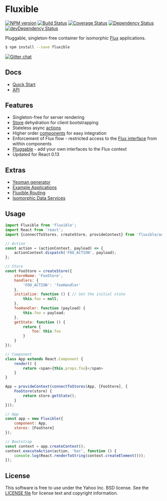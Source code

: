 # Fluxible

[![NPM version](https://badge.fury.io/js/fluxible.svg)](http://badge.fury.io/js/fluxible)
[![Build Status](https://img.shields.io/travis/yahoo/fluxible.svg)](https://travis-ci.org/yahoo/fluxible)
[![Coverage Status](https://img.shields.io/coveralls/yahoo/fluxible.svg)](https://coveralls.io/r/yahoo/fluxible?branch=master)
[![Dependency Status](https://img.shields.io/david/yahoo/fluxible.svg)](https://david-dm.org/yahoo/fluxible)
[![devDependency Status](https://img.shields.io/david/dev/yahoo/fluxible.svg)](https://david-dm.org/yahoo/fluxible#info=devDependencies)

Pluggable, singleton-free container for isomorphic [Flux](https://github.com/facebook/flux) applications.

```bash
$ npm install --save fluxible
```

[![Gitter chat](https://badges.gitter.im/gitterHQ/gitter.png)](https://gitter.im/yahoo/fluxible)

## Docs

 * [Quick Start](https://github.com/yahoo/fluxible/blob/master/docs/quick-start.md)
 * [API](https://github.com/yahoo/fluxible/blob/master/docs/api/README.md)

## Features

 * Singleton-free for server rendering
 * [Store](https://github.com/yahoo/fluxible/blob/master/docs/api/Stores.md) dehydration for client bootstrapping
 * Stateless async [actions](https://github.com/yahoo/fluxible/blob/master/docs/api/Actions.md)
 * Higher order [components](https://github.com/yahoo/fluxible/blob/master/docs/api/Components.md) for easy integration
 * Enforcement of Flux flow - restricted access to the [Flux interface](https://github.com/yahoo/fluxible/blob/master/docs/api/FluxibleContext.md) from within components
 * [Pluggable](https://github.com/yahoo/fluxible/blob/master/docs/api/Plugins.md) - add your own interfaces to the Flux context
 * Updated for React 0.13

## Extras

 * [Yeoman generator](https://github.com/yahoo/generator-fluxible)
 * [Example Applications](https://github.com/yahoo/flux-examples)
 * [Fluxible Routing](https://github.com/yahoo/fluxible-plugin-routr)
 * [Isomorphic Data Services](https://github.com/yahoo/fluxible-plugin-fetchr)

## Usage

```js
import Fluxible from 'fluxible';
import React from 'react';
import {connectToStores, createStore, provideContext} from 'fluxible/addons';

// Action
const action = (actionContext, payload) => {
    actionContext.dispatch('FOO_ACTION', payload);
};

// Store
const FooStore = createStore({
    storeName: 'FooStore',
    handlers: {
        'FOO_ACTION': 'fooHandler'
    },
    initialize: function () { // Set the initial state
        this.foo = null;
    },
    fooHandler: function (payload) {
        this.foo = payload;
    },
    getState: function () {
        return {
            foo: this.foo
        }
    }
});

// Component
class App extends React.Component {
    render() {
        return <span>{this.props.foo}</span>
    }
}

App = provideContext(connectToStores(App, [FooStore], {
    FooStore(store) {
        return store.getState();
    }
}));

// App
const app = new Fluxible({
    component: App,
    stores: [FooStore]
});

// Bootstrap
const context = app.createContext();
context.executeAction(action, 'bar', function () {
    console.log(React.renderToString(context.createElement()));
});
```

## License

This software is free to use under the Yahoo Inc. BSD license.
See the [LICENSE file][] for license text and copyright information.

[LICENSE file]: https://github.com/yahoo/fluxible/blob/master/LICENSE.md
